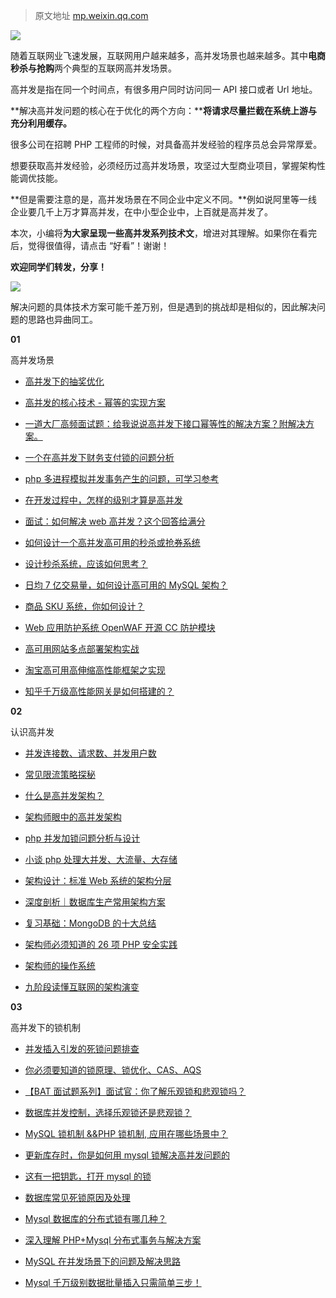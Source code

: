 > 原文地址 [mp.weixin.qq.com](https://mp.weixin.qq.com/s/-aHR0BH2dbqNgFHMxSuGrA)

![](https://mmbiz.qpic.cn/mmbiz_jpg/LFP9SpGv0PHBibrU9FEFEicaqX90mm8Tf8gRM6nvHcSnzzKkwqXKbECsibmXyZwnGsyiahZl0q3IicpMZibKWoM0wfDQ/640?wx_fmt=jpeg)

随着互联网业飞速发展，互联网用户越来越多，高并发场景也越来越多。其中**电商秒杀与抢购**两个典型的互联网高并发场景。

高并发是指在同一个时间点，有很多用户同时访问同一 API 接口或者 Url 地址。

**解决高并发问题的核心在于优化的两个方向：****将请求尽量拦截在系统上游与充分利用缓存。**

很多公司在招聘 PHP 工程师的时候，对具备高并发经验的程序员总会异常厚爱。

想要获取高并发经验，必须经历过高并发场景，攻坚过大型商业项目，掌握架构性能调优技能。

**但是需要注意的是，高并发场景在不同企业中定义不同。**例如说阿里等一线企业要几千上万才算高并发，在中小型企业中，上百就是高并发了。

本次，小编将**为大家呈现一些高并发系列技术文**，增进对其理解。如果你在看完后，觉得很值得，请点击 “好看”！谢谢！

**欢迎同学们转发，分享！**

  

![](https://mmbiz.qpic.cn/mmbiz_png/LFP9SpGv0PHBibrU9FEFEicaqX90mm8Tf8pqdQ673VxLQq32rwm3YbNrlTKmAl1oibEBfMBgI9ptBZicKC1kic70ENw/640?wx_fmt=png)

  

解决问题的具体技术方案可能千差万别，但是遇到的挑战却是相似的，因此解决问题的思路也异曲同工。



**01**

  高并发场景  

*   [高并发下的抽奖优化](http://mp.weixin.qq.com/s?__biz=MzIwNjQ5MDk3NA==&mid=2247489054&idx=2&sn=bf27cd0b9d37752495f5d3ed513c994b&chksm=97218a2fa0560339a565aecc87faea6574254d7f720d277aead5c8e6ede9636a6604b61b2948&scene=21#wechat_redirect)

*   [高并发的核心技术 - 幂等的实现方案](http://mp.weixin.qq.com/s?__biz=MzIwNjQ5MDk3NA==&mid=2247489405&idx=1&sn=0aea5103421fc3a870282447951d7fe3&chksm=97218b4ca056025af74abe3730fa97efe717be918f20be7815a789598cb3997b7911465d657f&scene=21#wechat_redirect)  

*   [一道大厂高频面试题：给我说说高并发下接口幂等性的解决方案？附解决方案。](http://mp.weixin.qq.com/s?__biz=MzIwNjQ5MDk3NA==&mid=2247489162&idx=1&sn=f5b0672b5e51ffe76fa7f32e8d5e9161&chksm=97218abba05603ad617e514b34264e8c25ab329c7ba15b01d93d35978fbfa7028ed37b153a71&scene=21#wechat_redirect)

*   [一个在高并发下财务支付锁的问题分析](http://mp.weixin.qq.com/s?__biz=MzIwNjQ5MDk3NA==&mid=2247486084&idx=2&sn=d1de5ce8a5d989cba5baae010f2263a6&chksm=972196b5a0561fa3ef93ff22aff1fd999d5bb838017b0abb52ee1f1433d499c72e8edc264587&scene=21#wechat_redirect)

*   [php 多进程模拟并发事务产生的问题，可学习参考](http://mp.weixin.qq.com/s?__biz=MzIwNjQ5MDk3NA==&mid=2247486509&idx=1&sn=8249f36f60caab6a8e3d60e0e8ea0459&chksm=9721901ca056190a8095a99b15bfec59fac3c8d01d90a7d9cee58cae4d80258c787696eefc5a&scene=21#wechat_redirect)

*   [在开发过程中，怎样的级别才算是高并发](http://mp.weixin.qq.com/s?__biz=MzIwNjQ5MDk3NA==&mid=2247488093&idx=1&sn=896d3c481362c282e9d99cbcbe348920&chksm=97218e6ca056077a2ea8a5879e2606a3f276066dc2ea361a0b9f99c9fe454b6ce570ff86ca04&scene=21#wechat_redirect)

*   [面试：如何解决 web 高并发？这个回答给满分](http://mp.weixin.qq.com/s?__biz=MzIwNjQ5MDk3NA==&mid=2247485973&idx=1&sn=a9b78111ee1a9d30eb6d41560c1e7020&chksm=97219624a0561f32c9862bed28b7395eaade64549469b219600fa78d98df4ddd08ed9bdd98ce&scene=21#wechat_redirect)

*   [如何设计一个高并发高可用的秒杀或抢券系统](http://mp.weixin.qq.com/s?__biz=MzIwNjQ5MDk3NA==&mid=2247487813&idx=1&sn=bf22454ee675c4729bedd1851ed8c3c3&chksm=97218d74a056046252348ed2bbbdbea595a5e19941b7a79595793f400fcacc6cc674696f9630&scene=21#wechat_redirect)

*   [设计秒杀系统，应该如何思考？](http://mp.weixin.qq.com/s?__biz=MzIwNjQ5MDk3NA==&mid=2247488463&idx=1&sn=4f9db0efcc461925a213b0519d2ab820&chksm=97218ffea05606e82b49c48406a8d1d5a7c0845f1f08ffb88b521764e869924294beb2912e8d&scene=21#wechat_redirect)

*   [日均 7 亿交易量，如何设计高可用的 MySQL 架构？](http://mp.weixin.qq.com/s?__biz=MzIwNjQ5MDk3NA==&mid=2247487224&idx=2&sn=237f4229fe71533129c678530839f657&chksm=972192c9a0561bdf00f201d438709c859adcdd3060f91c55d26254f617ad72edc22fd93cc80b&scene=21#wechat_redirect)

*   [商品 SKU 系统，你如何设计？](http://mp.weixin.qq.com/s?__biz=MzIwNjQ5MDk3NA==&mid=2247487847&idx=1&sn=a1b315add9abdccd78da8c04a0525a6a&chksm=97218d56a0560440f59ff95a9339cdfb9d386b11ac6f3484d224d3b1cd626795757283c06827&scene=21#wechat_redirect)

*   [Web 应用防护系统 OpenWAF 开源 CC 防护模块](http://mp.weixin.qq.com/s?__biz=MzIwNjQ5MDk3NA==&mid=2247484295&idx=1&sn=be7769ba9fe8b725e672f823eb8f1beb&chksm=97219fb6a05616a0c4fa5dd6ed9a5c1c864e66decc33082c276071e2bee82f067567faa190e3&scene=21#wechat_redirect)

*   [高可用网站多点部署架构实战](http://mp.weixin.qq.com/s?__biz=MzIwNjQ5MDk3NA==&mid=2247484211&idx=1&sn=3f174aa443f94b224bc7edd2f49ceba4&chksm=97219f02a05616149bde6eced7f1cbcbb46c088033b8557954beb857af486549a6ad313cc84e&scene=21#wechat_redirect)

*   [淘宝高可用高伸缩高性能框架之实现](http://mp.weixin.qq.com/s?__biz=MzIwNjQ5MDk3NA==&mid=2247487500&idx=1&sn=cb1bfc7a1aa14b884d01b0acb6a0f2b8&chksm=97218c3da056052b20325486c5ce456cce6167db6376f8c88653ac9f0d6f36f2215745292675&scene=21#wechat_redirect)

*   [知乎千万级高性能网关是如何搭建的？](http://mp.weixin.qq.com/s?__biz=MzIwNjQ5MDk3NA==&mid=2247487279&idx=2&sn=fd24a38415e93595d08eccce6a84fdd9&chksm=9721931ea0561a08ca6edcb9b29478387e5dcb082ddae94edff6f15faf427aa6f5313af3fd34&scene=21#wechat_redirect)



**02**

认识高并发

*   [并发连接数、请求数、并发用户数](http://mp.weixin.qq.com/s?__biz=MzIwNjQ5MDk3NA==&mid=2247484259&idx=3&sn=7f301563bbcf66da68dca06ebbd8a9df&chksm=97219f52a0561644fcbe605a2b919cd3924c6d03cb05b97989761d6d2918160b8418b6e714e0&scene=21#wechat_redirect)

*   [常见限流策略探秘](http://mp.weixin.qq.com/s?__biz=MzIwNjQ5MDk3NA==&mid=2247488565&idx=1&sn=a94e80993683f1068a52362aae5afbde&chksm=97218804a0560112d3396915cb0428b445156e0a9faabf2b74ce7217c68a0b9979a193a2610b&scene=21#wechat_redirect)

*   [什么是高并发架构？](http://mp.weixin.qq.com/s?__biz=MzIwNjQ5MDk3NA==&mid=2247488050&idx=2&sn=8949dd4f62bd7942407be4bc10802572&chksm=97218e03a05607154b02a8362588c07d9ac49c4b98123d9206f07b0f4b418ffe4e81ecde8dae&scene=21#wechat_redirect)

*   [架构师眼中的高并发架构](http://mp.weixin.qq.com/s?__biz=MzIwNjQ5MDk3NA==&mid=2247489355&idx=1&sn=f9477a7dc1313477db3f8a051eafecf7&chksm=97218b7aa056026c4b80e3242648797f0608d7bc91d40e8a0ac34caedf48d28e14035acc1a0b&scene=21#wechat_redirect)

*   [php 并发加锁问题分析与设计](http://mp.weixin.qq.com/s?__biz=MzIwNjQ5MDk3NA==&mid=2247485366&idx=2&sn=b5eebd8af795a4eb41b1d9328e0731c9&chksm=97219b87a056129144c6975f4a630fdfc7263927ab7684066038f8fe7e788136915f27fd222e&scene=21#wechat_redirect)

*   [小谈 php 处理大并发、大流量、大存储](http://mp.weixin.qq.com/s?__biz=MzIwNjQ5MDk3NA==&mid=2247484892&idx=1&sn=be6475293e0d9885efa7b2d5b89d2d9a&chksm=972199eda05610fb3bd021a0139b2e26b3374452c2d042fedc73b8828b212e5498bbcc8ced7d&scene=21#wechat_redirect)

*   [架构设计：标准 Web 系统的架构分层](http://mp.weixin.qq.com/s?__biz=MzIwNjQ5MDk3NA==&mid=2247487769&idx=1&sn=3ba9c003f9201e114d1e4ce6def3eeb4&chksm=97218d28a056043e957ebea8f3da37930f74e8ae59b040524eef62dadc3f4a52e30ef8fff85f&scene=21#wechat_redirect)

*   [深度剖析｜数据库生产常用架构方案](http://mp.weixin.qq.com/s?__biz=MzIwNjQ5MDk3NA==&mid=2247487395&idx=2&sn=af045318a91298e9a17c35ef0eb739a0&chksm=97219392a0561a84688ad74aad424b3ddc1d7b01f160dad63bf4e02dd0f1e2e70e0989226735&scene=21#wechat_redirect)

*   [复习基础：MongoDB 的十大总结](http://mp.weixin.qq.com/s?__biz=MzIwNjQ5MDk3NA==&mid=2247486499&idx=2&sn=e7d5eebbb67d06caacb8f92a7b2d694d&chksm=97219012a05619043273fb5b5ff6d922daf579931536c323ae1d13deaa903488dcbeb197ebe0&scene=21#wechat_redirect)

*   [架构师必须知道的 26 项 PHP 安全实践](http://mp.weixin.qq.com/s?__biz=MzIwNjQ5MDk3NA==&mid=2247484243&idx=1&sn=b4293e0abfcaafbe789658a1fa55fd9e&chksm=97219f62a05616749ece45b690a2829f7333206d218694a4e471fd5ea6d105a4bc8802cc8f1f&scene=21#wechat_redirect)

*   [架构师的操作系统](http://mp.weixin.qq.com/s?__biz=MzIwNjQ5MDk3NA==&mid=2247488348&idx=1&sn=6a97617138823202813e83b2ae7e72a3&chksm=97218f6da056067b061127962a68d18908b525186148ebd0a6719df795f7508cf8557d4c524b&scene=21#wechat_redirect)

*   [九阶段读懂互联网的架构演变](http://mp.weixin.qq.com/s?__biz=MzIwNjQ5MDk3NA==&mid=2247489435&idx=1&sn=268cc2728d6bed85e7496e8a96ca8aca&chksm=97218baaa05602bc0a8a1f0676672fb7587f15bc5344510160980f70cb83ebce78076f43df7c&scene=21#wechat_redirect)



**03**

高并发下的锁机制

*   [并发插入引发的死锁问题排查](http://mp.weixin.qq.com/s?__biz=MzIwNjQ5MDk3NA==&mid=2247489054&idx=1&sn=76b82f9d0d41f0215813757a2ed41fd0&chksm=97218a2fa056033934efbdeebe88a7c69452dafa73fc96bff69b8f784a52051dbd48a1530646&scene=21#wechat_redirect)

*   [你必须要知道的锁原理、锁优化、CAS、AQS](http://mp.weixin.qq.com/s?__biz=MzIwNjQ5MDk3NA==&mid=2247489578&idx=1&sn=58f0be39d9a22dc5c42822d72ee63b4d&chksm=9721841ba0560d0db2aa8f0b9b8986a6464514e981100072ec121ed44dc8c2ae119287b45d27&scene=21#wechat_redirect)

*   [【BAT 面试题系列】面试官：你了解乐观锁和悲观锁吗？](http://mp.weixin.qq.com/s?__biz=MzIwNjQ5MDk3NA==&mid=2247489477&idx=1&sn=57a3c3dc2ee822f25f4740f17d84394c&chksm=97218bf4a05602e20f75d6de9d11ba8d5ac564899b4859067ed5ad8730a840fe7e772b408910&scene=21#wechat_redirect)

*   [数据库并发控制，选择乐观锁还是悲观锁？](http://mp.weixin.qq.com/s?__biz=MzIwNjQ5MDk3NA==&mid=2247486938&idx=1&sn=600a62ad38bb798c14f97b76da5dd792&chksm=972191eba05618fd6b577675c4050589f4649a9747720711b5c428f1bec3ba87b5392f9d598e&scene=21#wechat_redirect)

*   [MySQL 锁机制 &&PHP 锁机制, 应用在哪些场景中？](http://mp.weixin.qq.com/s?__biz=MzIwNjQ5MDk3NA==&mid=2247486313&idx=1&sn=44771be2ca3800c7a8ddf90a00259da3&chksm=97219758a0561e4ebe4f5fd030c424800c4d5b20b9b0e0cf5f29cfb85385f521fc4544b02919&scene=21#wechat_redirect)

*   [更新库存时，你是如何用 mysql 锁解决高并发问题的](http://mp.weixin.qq.com/s?__biz=MzIwNjQ5MDk3NA==&mid=2247486571&idx=1&sn=5ef20db86c3f6d8ee0a6e78e0de3a452&chksm=9721905aa056194c6fe42c9cf4646c02983638e3fa34f34942fd336f43d5377a219d77487197&scene=21#wechat_redirect)

*   [这有一把钥匙，打开 mysql 的锁](http://mp.weixin.qq.com/s?__biz=MzIwNjQ5MDk3NA==&mid=2247488400&idx=1&sn=2aa92d109d0e0e802ed2ac0d2dbbc409&chksm=97218fa1a05606b71b22c720bd6ff068bcd8faca0a8bba3fc94d4ce2d461fe32731fa571b56a&scene=21#wechat_redirect)

*   [数据库常见死锁原因及处理](http://mp.weixin.qq.com/s?__biz=MzIwNjQ5MDk3NA==&mid=2247489061&idx=1&sn=63001cd0710acb1356b6be4060d361b9&chksm=97218a14a05603021bb9660823815f68b920519b699ae9b57f1e52c318312ff7c3a3ce99d806&scene=21#wechat_redirect)

*   [Mysql 数据库的分布式锁有哪几种？](http://mp.weixin.qq.com/s?__biz=MzIwNjQ5MDk3NA==&mid=2247486962&idx=1&sn=38df9731eb28e5a82786b97a035a883a&chksm=972191c3a05618d5ec92b136f72b21ba0a0838aca0c43a12b0d7309f872d31d517ec6b8b2a9c&scene=21#wechat_redirect)

*   [深入理解 PHP+Mysql 分布式事务与解决方案](http://mp.weixin.qq.com/s?__biz=MzIwNjQ5MDk3NA==&mid=2247486292&idx=1&sn=4b74bca7b558bc64432d138b61815ef6&chksm=97219765a0561e7336332462778dd9a9a616930945a39d0f79ca12a3c51189f05e1fa95ff232&scene=21#wechat_redirect)

*   [MySQL 在并发场景下的问题及解决思路](http://mp.weixin.qq.com/s?__biz=MzIwNjQ5MDk3NA==&mid=2247487710&idx=1&sn=b475e13b296703180488d5a714950fe8&chksm=97218cefa05605f90518b23ee1da4b071ef4eb41946a453f903e500c76e2ec12debce85b90ff&scene=21#wechat_redirect)

*   [Mysql 千万级别数据批量插入只需简单三步！](http://mp.weixin.qq.com/s?__biz=MzIwNjQ5MDk3NA==&mid=2247487573&idx=2&sn=ba850e12a49797b3893fd11246a14691&chksm=97218c64a05605724291bb950e098ac0b81a55eebd56e319f6983944fd0f0f102e7a7f00fbe8&scene=21#wechat_redirect)

